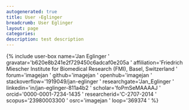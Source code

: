 ```yaml
---
autogenerated: true
title: User ›Eglinger
breadcrumb: User Eglinger
layout: page
categories: 
description: test description
---
```


{% include user-box name='Jan Eglinger ' gravatar='b620e8b241e2f729450c6adcaf0e205a ' affiliation='Friedrich Miescher Institute for Biomedical Research (FMI), Basel, Switzerland ' forum='imagejan ' github='imagejan ' openhub='imagejan ' stackoverflow='1919049/jan-eglinger ' researchgate='Jan\_Eglinger ' linkedin='in/jan-eglinger-811a4b2 ' scholar='foPmSeMAAAAJ ' orcid='0000-0001-7234-1435 ' researcherid='C-2707-2014 ' scopus='23980003300 ' osrc='imagejan ' loop='369374 ' %}
